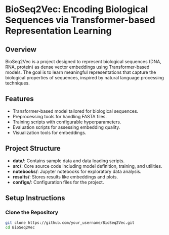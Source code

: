 # BioSeq2Vec: Encoding Biological Sequences via Transformer-based Representation Learning

## Overview

BioSeq2Vec is a project designed to represent biological sequences (DNA, RNA, protein) as dense vector embeddings using Transformer-based models. The goal is to learn meaningful representations that capture the biological properties of sequences, inspired by natural language processing techniques.

## Features

- Transformer-based model tailored for biological sequences.
- Preprocessing tools for handling FASTA files.
- Training scripts with configurable hyperparameters.
- Evaluation scripts for assessing embedding quality.
- Visualization tools for embeddings.

## Project Structure

- **data/**: Contains sample data and data loading scripts.
- **src/**: Core source code including model definition, training, and utilities.
- **notebooks/**: Jupyter notebooks for exploratory data analysis.
- **results/**: Stores results like embeddings and plots.
- **configs/**: Configuration files for the project.

## Setup Instructions

### Clone the Repository

```bash
git clone https://github.com/your_username/BioSeq2Vec.git
cd BioSeq2Vec
